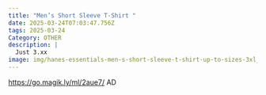 ```yaml
---
title: "Men’s Short Sleeve T-Shirt "
date: 2025-03-24T07:03:47.756Z
tags: 2025-03-24
Category: OTHER
description: |
  Just 3.xx
image: img/hanes-essentials-men-s-short-sleeve-t-shirt-up-to-sizes-3xl_9e44c062-1e79-469f-b052-7ccc3d573230.808140f9df4e66429f00182476c8bff9.webp
---
```

https://go.magik.ly/ml/2aue7/
AD